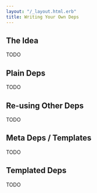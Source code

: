 ```yaml
---
layout: "/_layout.html.erb"
title: Writing Your Own Deps
---
```


## The Idea

TODO

## Plain Deps

TODO

## Re-using Other Deps

TODO

## Meta Deps / Templates

TODO

## Templated Deps

TODO
